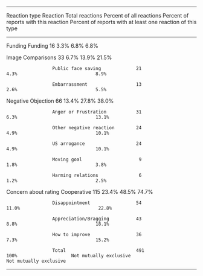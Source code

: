 
------------------------------------------------------------------------------------------------------------------------------------------------------------------------------------
Reaction type        Reaction                 Total reactions   Percent of all reactions   Percent of reports with this reaction   Percent of reports with at least one reaction of 
                                                                                                                                                      this type                     
-------------------- ----------------------- ----------------- -------------------------- --------------------------------------- --------------------------------------------------
Funding              Funding                        16                    3.3%                             6.8%                                          6.8%                       

Image                Comparisons                    33                    6.7%                             13.9%                                        21.5%                       

                     Public face saving             21                    4.3%                             8.9%                                                                     

                     Embarrassment                  13                    2.6%                             5.5%                                                                     

Negative             Objection                      66                   13.4%                             27.8%                                        38.0%                       

                     Anger or Frustration           31                    6.3%                             13.1%                                                                    

                     Other negative reaction        24                    4.9%                             10.1%                                                                    

                     US arrogance                   24                    4.9%                             10.1%                                                                    

                     Moving goal                     9                    1.8%                             3.8%                                                                     

                     Harming relations               6                    1.2%                             2.5%                                                                     

Concern about rating Cooperative                    115                  23.4%                             48.5%                                        74.7%                       

                     Disappointment                 54                   11.0%                             22.8%                                                                    

                     Appreciation/Bragging          43                    8.8%                             18.1%                                                                    

                     How to improve                 36                    7.3%                             15.2%                                                                    

                     Total                          491                   100%                    Not mutually exclusive                        Not mutually exclusive              
------------------------------------------------------------------------------------------------------------------------------------------------------------------------------------

